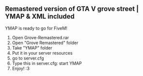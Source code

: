 Remastered version of GTA V grove street | YMAP & XML included
-
YMAP is ready to go for FiveM!
1. Open Grove-Remastered.rar
2. Open "Grove Remastered" folder
3. Take "YMAP" folder
4. Put it in your server resources
5. go to server.cfg
6. Type this in server.cfg: start YMAP
7. Enjoy! :3
